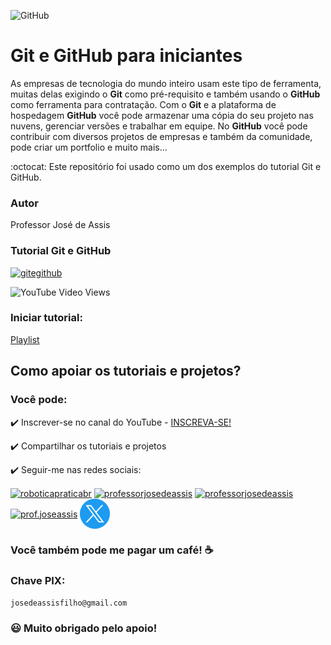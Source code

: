 ![GitHub](https://img.shields.io/github/license/professorjosedeassis/git)

# Git e GitHub para iniciantes
As empresas de tecnologia do mundo inteiro usam este tipo de ferramenta, muitas delas exigindo o **Git** como pré-requisito e também usando o **GitHub** como ferramenta para contratação. Com o **Git** e a plataforma de hospedagem **GitHub** você pode armazenar uma cópia do seu projeto nas nuvens, gerenciar versões e trabalhar em equipe. No **GitHub** você pode contribuir com diversos projetos de empresas e também da comunidade, pode criar um portfolio e muito mais...

:octocat: Este repositório foi usado como um dos exemplos do tutorial Git e GitHub.
### Autor
Professor José de Assis
### Tutorial Git e GitHub
[![gitegithub](https://img.youtube.com/vi/FF1f4bKYhoo/0.jpg)](https://www.youtube.com/playlist?list=PLbEOwbQR9lqzK14I7OOeREEIE4k6rjgIj "Assistir no YouTube")

![YouTube Video Views](https://img.shields.io/youtube/views/FF1f4bKYhoo?style=social)
### Iniciar tutorial:
[Playlist](https://www.youtube.com/playlist?list=PLbEOwbQR9lqzK14I7OOeREEIE4k6rjgIj)
## Como apoiar os tutoriais e projetos?
### Você pode:
:heavy_check_mark: Inscrever-se no canal do YouTube - [INSCREVA-SE!](https://www.youtube.com/c/RoboticapraticaBr/?sub_confirmation=1)

:heavy_check_mark: Compartilhar os tutoriais e projetos

:heavy_check_mark: Seguir-me nas redes sociais:
<p align="left">
<a href="https://www.youtube.com/c/roboticapraticabr" target="blank"><img align="center" src="https://github.com/professorjosedeassis/joseassis/blob/main/img/youtube.png" alt="roboticapraticabr" height="48" width="48" /></a>
<a href="https://linkedin.com/in/professorjosedeassis" target="blank"><img align="center" src="https://github.com/professorjosedeassis/joseassis/blob/main/img/linkedin.png" alt="professorjosedeassis" height="48" width="48" /></a>
<a href="https://fb.com/professorjosedeassis" target="blank"><img align="center" src="https://github.com/professorjosedeassis/joseassis/blob/main/img/facebook.png" alt="professorjosedeassis" height="48" width="48" /></a>
<a href="https://instagram.com/prof.joseassis" target="blank"><img align="center" src="https://github.com/professorjosedeassis/joseassis/blob/main/img/instagram.png" alt="prof.joseassis" height="48" width="48" /></a>
<a href="https://twitter.com/joseassis" target="blank"><img align="center" src="https://github.com/professorjosedeassis/joseassis/blob/main/img/twitter.png" alt="joseassis" height="48" width="48" /></a>
</p>

### Você também pode me pagar um café! ☕

### Chave PIX:
` josedeassisfilho@gmail.com `

### :smiley: Muito obrigado pelo apoio!
